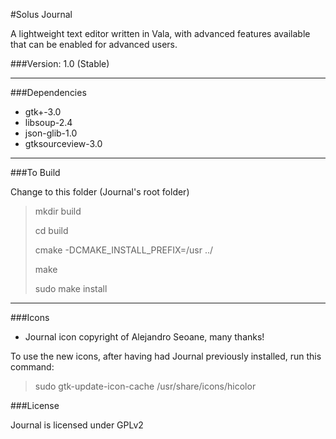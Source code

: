 #Solus Journal

A lightweight text editor written in Vala, with advanced features available that can be enabled for advanced users.

###Version: 1.0 (Stable)
____
###Dependencies

* gtk+-3.0
* libsoup-2.4
* json-glib-1.0
* gtksourceview-3.0

____
###To Build

Change to this folder (Journal's root folder)
   
>mkdir build
> 
>cd build
>
>cmake -DCMAKE_INSTALL_PREFIX=/usr ../
>
>make
>
>sudo make install

____
###Icons

* Journal icon copyright of Alejandro Seoane, many thanks!

To use the new icons, after having had Journal previously installed, run this command:
>sudo gtk-update-icon-cache /usr/share/icons/hicolor

###License

Journal is licensed under GPLv2
